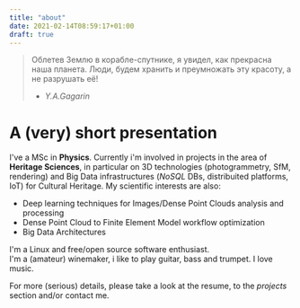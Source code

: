 ```yaml
---
title: "about"
date: 2021-02-14T08:59:17+01:00
draft: true
---
```



>Облетев Землю в корабле-спутнике, я увидел, как прекрасна наша планета. Люди, будем хранить и преумножать эту красоту, а не разрушать её!
> - *Y.A.Gagarin*
		

# A (very) short presentation

I've a MSc in **Physics**. Currently i'm involved in projects in the area of **Heritage Sciences**, in particular on 3D technologies (photogrammetry, SfM, rendering) and Big Data infrastructures (*NoSQL* DBs, distribuited platforms, IoT) for Cultural Heritage. My scientific interests are also:  
 - Deep learning techniques for Images/Dense Point Clouds analysis and processing
 - Dense Point Cloud to Finite Element Model workflow optimization
 - Big Data Architectures
			
I'm a Linux and free/open source software enthusiast.  
I'm a (amateur) winemaker, i like to play guitar, bass and trumpet. I love music.  

For more (serious) details, please take a look at the resume, to the *projects* section and/or contact me.
